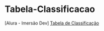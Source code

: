 # Tabela-Classificacao
[Alura - Imersão Dev] [Tabela de Classificação](https://telesolvr.github.io/Tabela-Classificacao/)
